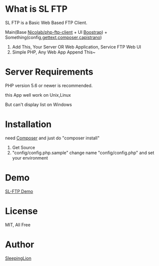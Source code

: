 # What is SL FTP

SL FTP is a Basic Web Based FTP Client.

Main(Base [Nicolab/php-ftp-client](https://github.com/Nicolab/php-ftp-client) + UI [Boostrap](http://getbootstrap.com)) + Something(config,[gettext](http://php.net/manual/en/book.gettext.php),[composer](https://getcomposer.org/),[capistrano](http://capistranorb.com/))

1. Add This, Your Server OR Web Application, Service FTP Web UI
2. Simple PHP, Any Web App Append This~

# Server Requirements

PHP version 5.6 or newer is recommended.

this App well work on Unix,Linux  

But can't display list on Windows

# Installation

need [Composer](https://getcomposer.org)
and just do "composer install"

1. Get Source
2. "config/config.php.sample" change name "config/config.php" and set your environment

# Demo

[SL-FTP Demo](http://demo.sl-ftp.site)

# License

MIT, All Free


# Author

[SleepingLion](http://www.sleepinglion.pe.kr)

